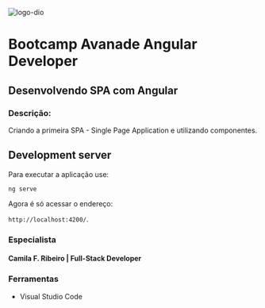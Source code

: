 ![logo-dio](https://user-images.githubusercontent.com/47957363/107892568-c4f6e800-6f04-11eb-9cbd-b1d46cb769ee.png)

# Bootcamp Avanade Angular Developer

## Desenvolvendo SPA com Angular

### Descrição:

Criando a primeira SPA - Single Page Application e utilizando componentes.



## Development server

Para executar a aplicação use: 

`ng serve` 

Agora é só acessar o endereço: 

`http://localhost:4200/`. 

### Especialista

  #### Camila F. Ribeiro | Full-Stack Developer


### Ferramentas

- Visual Studio Code

